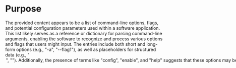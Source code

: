# Purpose
The provided content appears to be a list of command-line options, flags, and potential configuration parameters used within a software application. This list likely serves as a reference or dictionary for parsing command-line arguments, enabling the software to recognize and process various options and flags that users might input. The entries include both short and long-form options (e.g., "-a", "--flag1"), as well as placeholders for structured data (e.g., "<option>", "<vector>"). Additionally, the presence of terms like "config", "enable", and "help" suggests that these options may be used to configure the software's behavior, enable specific features, or provide user assistance. This file is essential for ensuring that the software can interpret and respond to user commands accurately.
